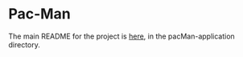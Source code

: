 # Pac-Man 
The main README for the project is [here](pacMan-application/README.md), in the pacMan-application directory.